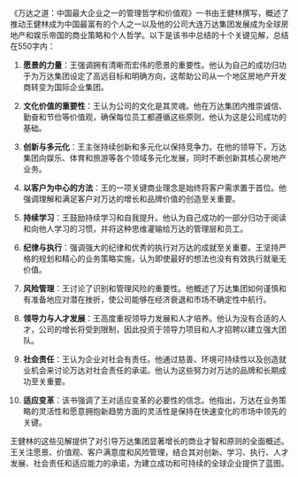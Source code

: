 《万达之道：中国最大企业之一的管理哲学和价值观》一书由王健林撰写，概述了推动王健林成为中国最富有的个人之一以及他的公司大连万达集团发展成为全球房地产和娱乐帝国的商业策略和个人哲学。以下是该书中总结的十个关键见解，总结在550字内：

1. **愿景的力量**：王强调拥有清晰而宏伟的愿景的重要性。他认为自己的成功归功于为万达集团设定了高远目标和明确方向，这帮助公司从一个地区房地产开发商转变为国际企业集团。

2. **文化价值的重要性**：王认为公司的文化是其灵魂。他在万达集团内推崇诚信、勤奋和节俭等价值观，确保每位员工都遵循这些原则，他认为这是公司成功的基础。

3. **创新与多元化**：王主张持续创新和多元化以保持竞争力。在他的领导下，万达集团向娱乐、体育和旅游等各个领域多元化发展，同时不断创新其核心房地产业务。

4. **以客户为中心的方法**：王的一项关键商业理念是始终将客户需求置于首位。他强调理解和满足客户对万达的增长和品牌价值的创造至关重要。

5. **持续学习**：王鼓励持续学习和自我提升。他认为自己成功的一部分归功于阅读和向他人学习的习惯，并将这种思维灌输给万达的管理层和员工。

6. **纪律与执行**：强调强大的纪律和优秀的执行对万达的成就至关重要。王坚持严格的规划和精心的业务策略实施，认为即使最好的想法也没有有效执行就毫无价值。

7. **风险管理**：王讨论了识别和管理风险的重要性。他概述了万达集团如何谨慎和有准备地应对潜在挫折，使公司能够在经济衰退和市场不确定性中航行。

8. **领导力与人才发展**：王高度重视领导力发展和人才培养。他认为没有合适的人才，公司的增长将受到限制，因此投资于领导力项目和人才招聘以建立强大团队。

9. **社会责任**：王认为企业对社会有责任。他通过慈善、环境可持续性以及创造就业机会来讨论万达对社会责任的承诺。他认为这些努力对万达的品牌和长期成功至关重要。

10. **适应变革**：该书强调了王对适应变革的必要性的信念。他指出，万达在业务策略的灵活性和愿意拥抱新趋势方面的灵活性是保持在快速变化的市场中领先的关键。

王健林的这些见解提供了对引导万达集团显著增长的商业才智和原则的全面概述。王关注愿景、价值观、客户满意度和风险管理，结合其对创新、学习、执行、人才发展、社会责任和适应能力的承诺，为建立成功和可持续的全球企业提供了蓝图。